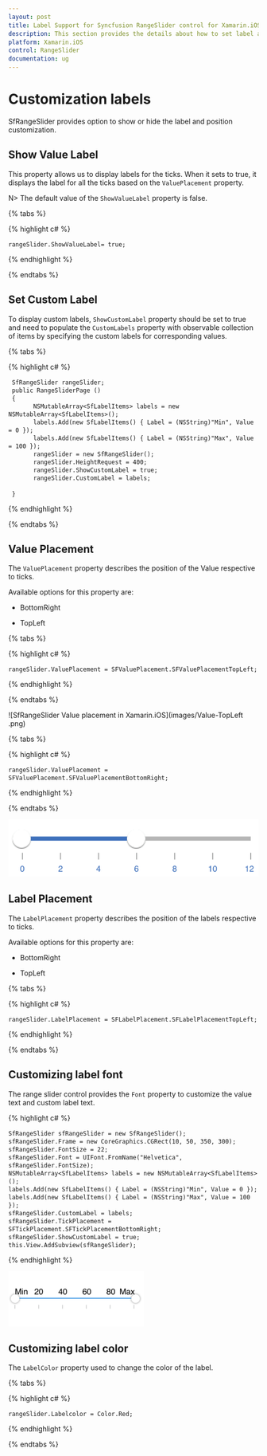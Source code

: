 ```yaml
---
layout: post
title: Label Support for Syncfusion RangeSlider control for Xamarin.iOS
description: This section provides the details about how to set label and their positions in RangeSlider control
platform: Xamarin.iOS
control: RangeSlider
documentation: ug
---
```


# Customization labels

SfRangeSlider provides option to show or hide the label and position customization.

## Show Value Label

This property allows us to display labels for the ticks. When it sets to true, it displays the label for all the ticks based on the `ValuePlacement` property.

N> The default value of the `ShowValueLabel` property is false.

{% tabs %}

{% highlight c# %}

	rangeSlider.ShowValueLabel= true;

{% endhighlight %}

{% endtabs %}

## Set Custom Label

To display custom labels, `ShowCustomLabel` property should be set to true and need to populate the `CustomLabels` property with observable collection of items by specifying the custom labels for corresponding values.

{% tabs %}

{% highlight c# %}
	
	 SfRangeSlider rangeSlider; 
	 public RangeSliderPage ()
     {
           NSMutableArray<SfLabelItems> labels = new NSMutableArray<SfLabelItems>();
		   labels.Add(new SfLabelItems() { Label = (NSString)"Min", Value = 0 });
		   labels.Add(new SfLabelItems() { Label = (NSString)"Max", Value = 100 });
		   rangeSlider = new SfRangeSlider();
           rangeSlider.HeightRequest = 400;
           rangeSlider.ShowCustomLabel = true;
           rangeSlider.CustomLabel = labels;

	 }

{% endhighlight %}

{% endtabs %}


## Value Placement

The `ValuePlacement` property describes the position of the Value respective to ticks. 

Available options for this property are:

* BottomRight

* TopLeft

{% tabs %}

{% highlight c# %}

	rangeSlider.ValuePlacement = SFValuePlacement.SFValuePlacementTopLeft;

{% endhighlight %}

{% endtabs %}

![SfRangeSlider Value placement in Xamarin.iOS](images/Value-TopLeft .png)

{% tabs %}

{% highlight c# %}

	rangeSlider.ValuePlacement = SFValuePlacement.SFValuePlacementBottomRight;

{% endhighlight %}

{% endtabs %}

![SfRangeSlider BottomRight Value placement in Xamarin.iOS](images/Value-BottomRight.png)

## Label Placement

The `LabelPlacement` property describes the position of the labels respective to ticks. 

Available options for this property are:

* BottomRight

* TopLeft

{% tabs %}

{% highlight c# %}

	rangeSlider.LabelPlacement = SFLabelPlacement.SFLabelPlacementTopLeft;

{% endhighlight %}

{% endtabs %}

## Customizing label font

The range slider control provides the `Font` property to customize the value text and custom label text.

{% highlight c# %}

	SfRangeSlider sfRangeSlider = new SfRangeSlider();
	sfRangeSlider.Frame = new CoreGraphics.CGRect(10, 50, 350, 300);
	sfRangeSlider.FontSize = 22;
	sfRangeSlider.Font = UIFont.FromName("Helvetica", sfRangeSlider.FontSize);
	NSMutableArray<SfLabelItems> labels = new NSMutableArray<SfLabelItems>();
	labels.Add(new SfLabelItems() { Label = (NSString)"Min", Value = 0 });
	labels.Add(new SfLabelItems() { Label = (NSString)"Max", Value = 100 });
	sfRangeSlider.CustomLabel = labels;
	sfRangeSlider.TickPlacement = SFTickPlacement.SFTickPlacementBottomRight;
	sfRangeSlider.ShowCustomLabel = true;
	this.View.AddSubview(sfRangeSlider);
 
{% endhighlight %}

![SfRangeSLider custom font in Xamarin.iOS](images/FontCustomLabel.png)

## Customizing label color

The `LabelColor` property used to change the color of the label.

{% tabs %}

{% highlight c# %}

	rangeSlider.Labelcolor = Color.Red;

{% endhighlight %}

{% endtabs %}
